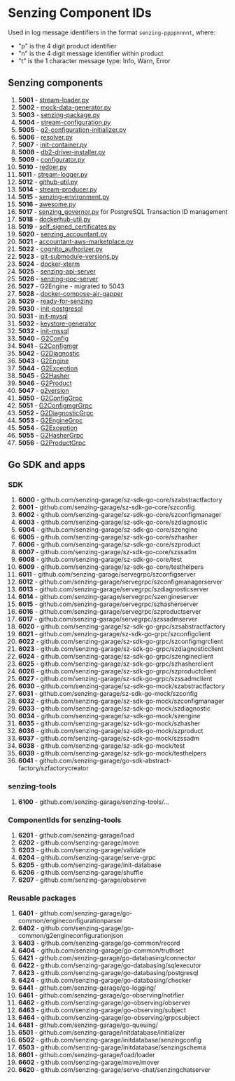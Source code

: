 # Senzing Component IDs

Used in log message identifiers in the format `senzing-ppppnnnnt`, where:

- "p" is the 4 digit product identifier
- "n" is the 4 digit message identifier within product
- "t" is the 1 character message type: Info, Warn, Error

## Senzing components

1. **5001** - [stream-loader.py](https://github.com/senzing-garage/stream-loader/blob/main/stream-loader.py)
1. **5002** - [mock-data-generator.py](https://github.com/senzing-garage/mock-data-generator/blob/main/mock-data-generator.py)
1. **5003** - [senzing-package.py](https://github.com/senzing-garage/senzing-package/blob/main/senzing-package.py)
1. **5004** - [stream-configuration.py](https://github.com/senzing-garage/stream-configuration/blob/main/stream-configuration.py)
1. **5005** - [g2-configuration-initializer.py](https://github.com/senzing-garage/g2-configuration-initializer/blob/main/g2-configuration-initializer.py)
1. **5006** - [resolver.py](https://github.com/senzing-garage/resolver/blob/main/resolver.py)
1. **5007** - [init-container.py](https://github.com/senzing-garage/docker-init-container/blob/main/init-container.py)
1. **5008** - [db2-driver-installer.py](https://github.com/senzing-garage/docker-db2-driver-installer/blob/main/db2-driver-installer.py)
1. **5009** - [configurator.py](https://github.com/senzing-garage/configurator/blob/main/configurator.py)
1. **5010** - [redoer.py](https://github.com/senzing-garage/redoer/blob/main/redoer.py)
1. **5011** - [stream-logger.py](https://github.com/senzing-garage/stream-logger/blob/main/stream-logger.py)
1. **5012** - [github-util.py](https://github.com/senzing-garage/github-util/blob/main/github-util.py)
1. **5014** - [stream-producer.py](https://github.com/senzing-garage/stream-producer/blob/main/stream-producer.py)
1. **5015** - [senzing-environment.py](https://github.com/senzing-garage/stream-producer/blob/main/senzing-environment.py)
1. **5016** - [awesome.py](https://github.com/senzing-garage/awesome/blob/main/awesome.py)
1. **5017** - [senzing_governor.py](https://github.com/senzing-garage/governor-postgresql-transaction-id/blob/main/senzing_governor.py) for PostgreSQL Transaction ID management
1. **5018** - [dockerhub-util.py](https://github.com/senzing-garage/dockerhub-util/blob/main/dockerhub-util.py)
1. **5019** - [self_signed_certificates.py](https://github.com/senzing-garage/aws-lambda-self-signed-certificates/blob/main/self_signed_certificates.py)
1. **5020** - [senzing_accountant.py](https://github.com/senzing-garage/accountant-aws-marketplace)
1. **5021** - [accountant-aws-marketplace.py](https://github.com/senzing-garage/accountant-aws-marketplace)
1. **5022** - [cognito_authorizer.py](https://github.com/senzing-garage/aws-lambda-cognito-authorizer/blob/main/cognito_authorizer.py)
1. **5023** - [git-submodule-versions.py](https://github.com/senzing-garage/g2-python/blob/main/bin/github-submodule-versions.py)
1. **5024** - [docker-xterm](https://github.com/senzing-garage/docker-xterm)
1. **5025** - [senzing-api-server](https://github.com/senzing-garage/senzing-api-server)
1. **5026** - [senzing-poc-server](https://github.com/senzing-garage/senzing-poc-server)
1. **5027** - G2Engine - migrated to 5043
1. **5028** - [docker-compose-air-gapper](https://github.com/senzing-garage/docker-compose-air-gapper)
1. **5029** - [ready-for-senzing](https://github.com/senzing-garage/ready-for-senzing)
1. **5030** - [init-postgresql](https://github.com/senzing-garage/init-postgresql)
1. **5031** - [init-mysql](https://github.com/senzing-garage/init-mysql)
1. **5032** - [keystore-generator](https://github.com/senzing-garage/keystore-generator)
1. **5032** - [init-mssql](https://github.com/senzing-garage/init-mssql)
1. **5040** - [G2Config](https://github.com/senzing-garage/g2-sdk-python/blob/main/src/senzing-garage/g2config.py)
1. **5041** - [G2Configmgr](https://github.com/senzing-garage/g2-sdk-python/blob/main/src/senzing-garage/g2configmgr.py)
1. **5042** - [G2Diagnostic](https://github.com/senzing-garage/g2-sdk-python/blob/main/src/senzing-garage/g2diagnostic.py)
1. **5043** - [G2Engine](https://github.com/senzing-garage/g2-sdk-python/blob/main/src/senzing-garage/g23ngine.py)
1. **5044** - [G2Exception](https://github.com/senzing-garage/g2-sdk-python/blob/main/src/senzing-garage/g23xception.py)
1. **5045** - [G2Hasher](https://github.com/senzing-garage/g2-sdk-python/blob/main/src/senzing-garage/g2hasher.py)
1. **5046** - [G2Product](https://github.com/senzing-garage/g2-sdk-python/blob/main/src/senzing-garage/g2product.py)
1. **5047** - [g2version](https://github.com/senzing-garage/g2-sdk-python/blob/main/src/senzing-garage/g2version.py)
1. **5050** - [G2ConfigGrpc](https://github.com/senzing-garage/g2-sdk-python/blob/main/src/senzing-garage/g2config_grpc.py)
1. **5051** - [G2ConfigmgrGrpc](https://github.com/senzing-garage/g2-sdk-python/blob/main/src/senzing-garage/g2configmgr_grpc.py)
1. **5052** - [G2DiagnosticGrpc](https://github.com/senzing-garage/g2-sdk-python/blob/main/src/senzing-garage/g2diagnostic_grpc.py)
1. **5053** - [G2EngineGrpc](https://github.com/senzing-garage/g2-sdk-python/blob/main/src/senzing-garage/g2engine_grpc.py)
1. **5054** - [G2Exception](https://github.com/senzing-garage/g2-sdk-python/blob/main/src/senzing-garage/g2exception._grpcpy)
1. **5055** - [G2HasherGrpc](https://github.com/senzing-garage/g2-sdk-python/blob/main/src/senzing-garage/g2hasher_grpc.py)
1. **5056** - [G2ProductGrpc](https://github.com/senzing-garage/g2-sdk-python/blob/main/src/senzing-garage/g2product_grpc.py)

## Go SDK and apps

### SDK

1. **6000** - github.com/senzing-garage/sz-sdk-go-core/szabstractfactory
1. **6001** - github.com/senzing-garage/sz-sdk-go-core/szconfig
1. **6002** - github.com/senzing-garage/sz-sdk-go-core/szconfigmanager
1. **6003** - github.com/senzing-garage/sz-sdk-go-core/szdiagnostic
1. **6004** - github.com/senzing-garage/sz-sdk-go-core/szengine
1. **6005** - github.com/senzing-garage/sz-sdk-go-core/szhasher
1. **6006** - github.com/senzing-garage/sz-sdk-go-core/szproduct
1. **6007** - github.com/senzing-garage/sz-sdk-go-core/szssadm
1. **6008** - github.com/senzing-garage/sz-sdk-go-core/test
1. **6009** - github.com/senzing-garage/sz-sdk-go-core/testhelpers
1. **6011** - github.com/senzing-garage/servegrpc/szconfigserver
1. **6012** - github.com/senzing-garage/servegrpc/szconfigmanagerserver
1. **6013** - github.com/senzing-garage/servegrpc/szdiagnosticserver
1. **6014** - github.com/senzing-garage/servegrpc/szengineserver
1. **6015** - github.com/senzing-garage/servegrpc/szhasherserver
1. **6016** - github.com/senzing-garage/servegrpc/szproductserver
1. **6017** - github.com/senzing-garage/servegrpc/szssadmserver
1. **6020** - github.com/senzing-garage/sz-sdk-go-grpc/szsabstractfactory
1. **6021** - github.com/senzing-garage/sz-sdk-go-grpc/szconfigclient
1. **6022** - github.com/senzing-garage/sz-sdk-go-grpc/szconfigmgrclient
1. **6023** - github.com/senzing-garage/sz-sdk-go-grpc/szdiagnosticclient
1. **6024** - github.com/senzing-garage/sz-sdk-go-grpc/szengineclient
1. **6025** - github.com/senzing-garage/sz-sdk-go-grpc/szhasherclient
1. **6026** - github.com/senzing-garage/sz-sdk-go-grpc/szproductclient
1. **6027** - github.com/senzing-garage/sz-sdk-go-grpc/szssadmclient
1. **6030** - github.com/senzing-garage/sz-sdk-go-mock/szabstractfactory
1. **6031** - github.com/senzing-garage/sz-sdk-go-mock/szconfig
1. **6032** - github.com/senzing-garage/sz-sdk-go-mock/szconfigmanager
1. **6033** - github.com/senzing-garage/sz-sdk-go-mock/szdiagnostic
1. **6034** - github.com/senzing-garage/sz-sdk-go-mock/szengine
1. **6035** - github.com/senzing-garage/sz-sdk-go-mock/szhasher
1. **6036** - github.com/senzing-garage/sz-sdk-go-mock/szproduct
1. **6037** - github.com/senzing-garage/sz-sdk-go-mock/szssadm
1. **6038** - github.com/senzing-garage/sz-sdk-go-mock/test
1. **6039** - github.com/senzing-garage/sz-sdk-go-mock/testhelpers
1. **6041** - github.com/senzing-garage/go-sdk-abstract-factory/szfactorycreator

### senzing-tools

1. **6100** - github.com/senzing-garage/senzing-tools/...

### ComponentIds for senzing-tools

1. **6201** - github.com/senzing-garage/load
1. **6202** - github.com/senzing-garage/move
1. **6203** - github.com/senzing-garage/validate
1. **6204** - github.com/senzing-garage/serve-grpc
1. **6205** - github.com/senzing-garage/init-database
1. **6206** - github.com/senzing-garage/shuffle
1. **6207** - github.com/senzing-garage/observe

### Reusable packages

1. **6401** - github.com/senzing-garage/go-common/engineconfigurationparser
1. **6402** - github.com/senzing-garage/go-common/g2engineconfigurationjson
1. **6403** - github.com/senzing-garage/go-common/record
1. **6404** - github.com/senzing-garage/go-common/truthset
1. **6421** - github.com/senzing-garage/go-databasing/connector
1. **6422** - github.com/senzing-garage/go-databasing/sqlexecutor
1. **6423** - github.com/senzing-garage/go-databasing/postgresql
1. **6424** - github.com/senzing-garage/go-databasing/checker
1. **6441** - github.com/senzing-garage/go-logging/
1. **6461** - github.com/senzing-garage/go-observing/notifier
1. **6462** - github.com/senzing-garage/go-observing/observer
1. **6463** - github.com/senzing-garage/go-observing/subject
1. **6464** - github.com/senzing-garage/go-observing/grpcsubject
1. **6481** - github.com/senzing-garage/go-queuing/
1. **6501** - github.com/senzing-garage/initdatabase/initializer
1. **6502** - github.com/senzing-garage/initdatabase/senzingconfig
1. **6503** - github.com/senzing-garage/initdatabase/senzingschema
1. **6601** - github.com/senzing-garage/load/loader
1. **6602** - github.com/senzing-garage/move/mover
1. **6620** - github.com/senzing-garage/serve-chat/senzingchatserver

